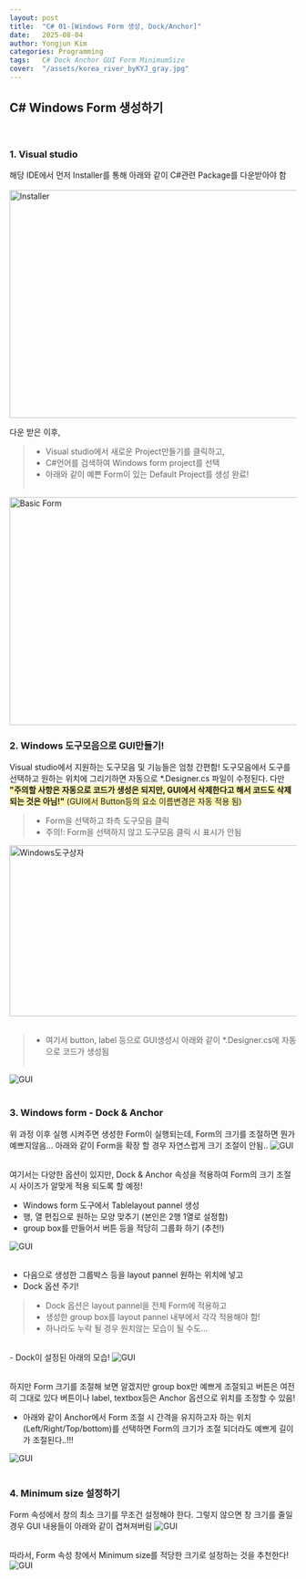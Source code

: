 ```yaml
---
layout: post
title:  "C# 01-[Windows Form 생성, Dock/Anchor]"
date:   2025-08-04
author: Yongjun Kim
categories: Programming
tags:	C# Dock Anchor GUI Form MinimumSize
cover:  "/assets/korea_river_byKYJ_gray.jpg"
---
```



## C# Windows Form 생성하기
<br>

### 1. Visual studio
해당 IDE에서 먼저 Installer를 통해 아래와 같이 C#관련 Package를 다운받아야 함 <br><br>
<img src="/assets/posts/CS01/CS01.PNG" width="800" height="400" title="Installer">

다운 받은 이후, 
> - Visual studio에서 새로운 Project만들기를 클릭하고,
> - C#언어를 검색하여 Windows form project를 선택
> - 아래와 같이 예쁜 Form이 있는 Default Project를 생성 완료!
<br><br>

<img src="/assets/posts/CS01/CS02.PNG" width="800" height="400" title="Basic Form"><br>

### 2. Windows 도구모음으로 GUI만들기!
Visual studio에서 지원하는 도구모음 및 기능들은 엄청 간편함! 도구모음에서 도구를 선택하고 원하는 위치에 그리기하면 자동으로 *.Designer.cs 파일이 수정된다. 
다만 <span style="background-color:#fff5b1">**"주의할 사항은 자동으로 코드가 생성은 되지만, GUI에서 삭제한다고 해서 코드도 삭제되는 것은 아님!"** (GUI에서 Button등의 요소 이름변경은 자동 적용 됨)</span>

> - Form을 선택하고 좌측 도구모음 클릭
> - 주의!: Form을 선택하지 않고 도구모음 클릭 시 표시가 안됨
<img src="/assets/posts/CS01/CS04-1.PNG" width="600" height="300" title="Windows도구상자">
<br><br>

> - 여기서 button, label 등으로 GUI생성시 아래와 같이 *.Designer.cs에 자동으로 코드가 생성됨<br><br>

<img src="/assets/posts/CS01/CS05.PNG" title="GUI">
<br><br>

### 3. Windows form - Dock & Anchor
위 과정 이후 실행 시켜주면 생성한 Form이 실행되는데, Form의 크기를 조절하면 뭔가 예쁘지않음... 아래와 같이 Form을 확장 할 경우 자연스럽게 크기 조절이 안됨..
<img src="/assets/posts/CS01/CS07.PNG" title="GUI">
<br><br>

여기서는 다양한 옵션이 있지만, Dock & Anchor 속성을 적용하여 Form의 크기 조절 시 사이즈가 알맞게 적용 되도록 할 예정!
- Windows form 도구에서 Tablelayout pannel 생성
- 행, 열 편집으로 원하는 모양 맞추기 (본인은 2행 1열로 설정함)
- group box를 만들어서 버튼 등을 적당히 그룹화 하기 (추천!)
<img src="/assets/posts/CS01/CS08.PNG" title="GUI">
<br><br>

- 다음으로 생성한 그룹박스 등을 layout pannel 원하는 위치에 넣고
- Dock 옵션 주기!
> - Dock 옵션은 layout pannel을 전체 Form에 적용하고
> - 생성한 group box를 layout pannel 내부에서 각각 적용해야 함!
> - 하나라도 누락 될 경우 원치않는 모습이 될 수도...
<br>
- Dock이 설정된 아래의 모습!
<img src="/assets/posts/CS01/CS10.PNG" title="GUI">
<br><br>

하지만 Form 크기를 조절해 보면 알겠지만 group box만 예쁘게 조절되고 버튼은 여전히 그대로 있다 버튼이나 label, textbox등은 Anchor 옵션으로 위치를 조정할 수 있음!

- 아래와 같이 Anchor에서 Form 조절 시 간격을 유지하고자 하는 위치(Left/Right/Top/bottom)를 선택하면 Form의 크기가 조절 되더라도 예쁘게 길이가 조절된다..!!!<br>
<img src="/assets/posts/CS01/CS12-1.PNG" title="GUI">
<br><br>

### 4. Minimum size 설정하기
Form 속성에서 창의 최소 크기를 무조건 설정해야 한다. 그렇지 않으면 창 크기를 줄일 경우 GUI 내용들이 아래와 같이 겹쳐져버림
<img src="/assets/posts/CS01/CS14.PNG" title="GUI">
<br><br>

따라서, Form 속성 창에서 Minimum size를 적당한 크기로 설정하는 것을 추천한다!
<img src="/assets/posts/CS01/CS15.PNG" title="GUI">
<br><br>